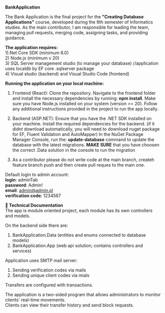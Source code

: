 **BankApplication**

The Bank Application is the final project for the **"Creating Database Applications"** course, developed during the 6th semester of Informatics studies. 
As the main contributor, I am responsible for leading the team, managing pull requests, merging code, assigning tasks, and providing guidance. 

**The application requires:**  
1).Net Core SDK (minimum 6.0)  
2) Node.js (minimum v 20)  
3) SQL Server management studio (to manage your database) //application uses localdb by EF core .sqlserver package  
4) Visual studio (backend) and Visual Studio Code (frontend)  


**Running the application on your local machine:**  

1) Frontend (React): Clone the repository. Navigate to the frontend folder and install the necessary dependencies by running: **npm install**. Make sure you have Node.js installed on your system (version >= 20). Follow any additional instructions provided in the project to run the app locally.

2) Backend (ASP.NET): Ensure that you have the .NET SDK installed on your machine. Install the required dependencies for the backend. (if it didnt download automatically, you will need to download nuget package for EF, Fluent Validation and AutoMapper) In the NuGet Package Manager Console, run the: **update-database** command to update the database with the latest migrations. **MAKE SURE** that you have choosen the correct .Data solution in the console to run the migration  
3) As a contributor please do not write code at the main branch, createh feature branch push and then create pull reques to the main one.


Default login to admin account:  
**login**: adminTab  
**password**: Admin!  
**email**: admin@admin.pl  
**verification code**: 1234567


**📄 Technical Documentation**  
The app is module oriented project, each module has its own controllers and models.  

On the backend side there are:  
1) BankApplication.Data (entities and enums connected to database models)  
2) BankApplication.App (web api solution; contains controllers and services)

Application uses SMTP mail server:  
1) Sending verification codes via mails  
2) Sending unique client codes via mials

Transfers are configured with transactions.   

The application is a two-sided program that allows administrators to monitor clients' real-time movements.  
Clients can view their transfer history and send block requests.  

